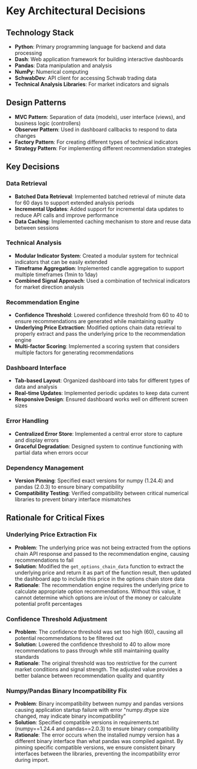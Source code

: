 # Key Architectural Decisions

## Technology Stack
- **Python**: Primary programming language for backend and data processing
- **Dash**: Web application framework for building interactive dashboards
- **Pandas**: Data manipulation and analysis
- **NumPy**: Numerical computing
- **SchwabDev**: API client for accessing Schwab trading data
- **Technical Analysis Libraries**: For market indicators and signals

## Design Patterns
- **MVC Pattern**: Separation of data (models), user interface (views), and business logic (controllers)
- **Observer Pattern**: Used in dashboard callbacks to respond to data changes
- **Factory Pattern**: For creating different types of technical indicators
- **Strategy Pattern**: For implementing different recommendation strategies

## Key Decisions

### Data Retrieval
- **Batched Data Retrieval**: Implemented batched retrieval of minute data for 60 days to support extended analysis periods
- **Incremental Updates**: Added support for incremental data updates to reduce API calls and improve performance
- **Data Caching**: Implemented caching mechanism to store and reuse data between sessions

### Technical Analysis
- **Modular Indicator System**: Created a modular system for technical indicators that can be easily extended
- **Timeframe Aggregation**: Implemented candle aggregation to support multiple timeframes (1min to 1day)
- **Combined Signal Approach**: Used a combination of technical indicators for market direction analysis

### Recommendation Engine
- **Confidence Threshold**: Lowered confidence threshold from 60 to 40 to ensure recommendations are generated while maintaining quality
- **Underlying Price Extraction**: Modified options chain data retrieval to properly extract and pass the underlying price to the recommendation engine
- **Multi-factor Scoring**: Implemented a scoring system that considers multiple factors for generating recommendations

### Dashboard Interface
- **Tab-based Layout**: Organized dashboard into tabs for different types of data and analysis
- **Real-time Updates**: Implemented periodic updates to keep data current
- **Responsive Design**: Ensured dashboard works well on different screen sizes

### Error Handling
- **Centralized Error Store**: Implemented a central error store to capture and display errors
- **Graceful Degradation**: Designed system to continue functioning with partial data when errors occur

### Dependency Management
- **Version Pinning**: Specified exact versions for numpy (1.24.4) and pandas (2.0.3) to ensure binary compatibility
- **Compatibility Testing**: Verified compatibility between critical numerical libraries to prevent binary interface mismatches

## Rationale for Critical Fixes

### Underlying Price Extraction Fix
- **Problem**: The underlying price was not being extracted from the options chain API response and passed to the recommendation engine, causing recommendations to fail
- **Solution**: Modified the `get_options_chain_data` function to extract the underlying price and return it as part of the function result, then updated the dashboard app to include this price in the options chain store data
- **Rationale**: The recommendation engine requires the underlying price to calculate appropriate option recommendations. Without this value, it cannot determine which options are in/out of the money or calculate potential profit percentages

### Confidence Threshold Adjustment
- **Problem**: The confidence threshold was set too high (60), causing all potential recommendations to be filtered out
- **Solution**: Lowered the confidence threshold to 40 to allow more recommendations to pass through while still maintaining quality standards
- **Rationale**: The original threshold was too restrictive for the current market conditions and signal strength. The adjusted value provides a better balance between recommendation quality and quantity

### Numpy/Pandas Binary Incompatibility Fix
- **Problem**: Binary incompatibility between numpy and pandas versions causing application startup failure with error "numpy.dtype size changed, may indicate binary incompatibility"
- **Solution**: Specified compatible versions in requirements.txt (numpy==1.24.4 and pandas==2.0.3) to ensure binary compatibility
- **Rationale**: The error occurs when the installed numpy version has a different binary interface than what pandas was compiled against. By pinning specific compatible versions, we ensure consistent binary interfaces between the libraries, preventing the incompatibility error during import.
